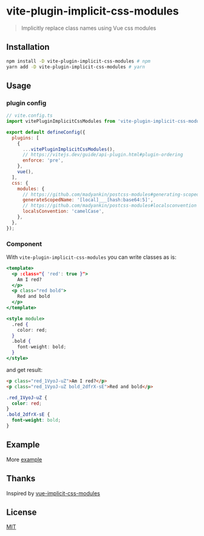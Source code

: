 # vite-plugin-implicit-css-modules

> Implicitly replace class names using Vue css modules

## Installation

```bash
npm install -D vite-plugin-implicit-css-modules # npm
yarn add -D vite-plugin-implicit-css-modules # yarn
```

## Usage

### plugin config

```js
// vite.config.ts
import vitePluginImplicitCssModules from 'vite-plugin-implicit-css-modules';

export default defineConfig({
  plugins: [
    {
      ...vitePluginImplicitCssModules(),
      // https://vitejs.dev/guide/api-plugin.html#plugin-ordering
      enforce: 'pre',
    },
    vue(),
  ],
  css: {
    modules: {
      // https://github.com/madyankin/postcss-modules#generating-scoped-names
      generateScopedName: '[local]___[hash:base64:5]',
      // https://github.com/madyankin/postcss-modules#localsconvention
      localsConvention: 'camelCase',
    },
  },
});
```

### Component

With `vite-plugin-implicit-css-modules` you can write classes as is:

```jsx
<template>
  <p :class="{ 'red': true }">
    Am I red?
  </p>
  <p class="red bold">
    Red and bold
  </p>
</template>

<style module>
  .red {
    color: red;
  }
  .bold {
    font-weight: bold;
  }
</style>

```

and get result:

```html
<p class="red_1VyoJ-uZ">Am I red?</p>
<p class="red_1VyoJ-uZ bold_2dfrX-sE">Red and bold</p>
```

```css
.red_1VyoJ-uZ {
  color: red;
}
.bold_2dfrX-sE {
  font-weight: bold;
}
```

## Example

More [example](./example/)

## Thanks

Inspired by [vue-implicit-css-modules](https://github.com/AjiTae/vue-implicit-css-modules)

## License

[MIT](./LICENSE)
